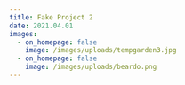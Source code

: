 ```yaml
---
title: Fake Project 2
date: 2021.04.01
images:
  - on_homepage: false
    image: /images/uploads/tempgarden3.jpg
  - on_homepage: false
    image: /images/uploads/beardo.png
---
```

